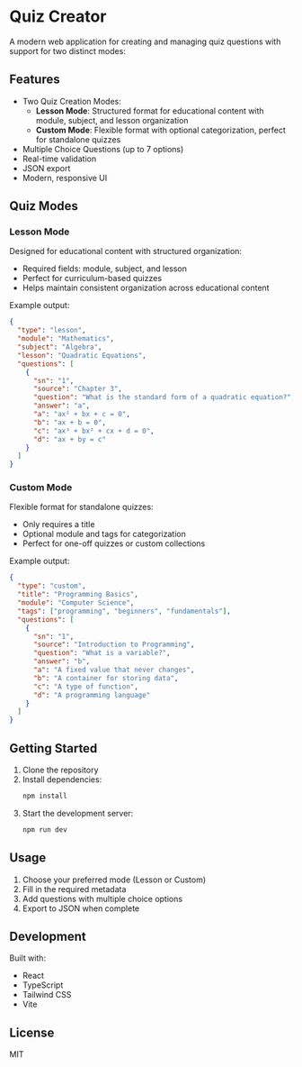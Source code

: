 # Quiz Creator

A modern web application for creating and managing quiz questions with support for two distinct modes:

## Features

- Two Quiz Creation Modes:
  - **Lesson Mode**: Structured format for educational content with module, subject, and lesson organization
  - **Custom Mode**: Flexible format with optional categorization, perfect for standalone quizzes
- Multiple Choice Questions (up to 7 options)
- Real-time validation
- JSON export
- Modern, responsive UI

## Quiz Modes

### Lesson Mode
Designed for educational content with structured organization:
- Required fields: module, subject, and lesson
- Perfect for curriculum-based quizzes
- Helps maintain consistent organization across educational content

Example output:
```json
{
  "type": "lesson",
  "module": "Mathematics",
  "subject": "Algebra",
  "lesson": "Quadratic Equations",
  "questions": [
    {
      "sn": "1",
      "source": "Chapter 3",
      "question": "What is the standard form of a quadratic equation?",
      "answer": "a",
      "a": "ax² + bx + c = 0",
      "b": "ax + b = 0",
      "c": "ax³ + bx² + cx + d = 0",
      "d": "ax + by = c"
    }
  ]
}
```

### Custom Mode
Flexible format for standalone quizzes:
- Only requires a title
- Optional module and tags for categorization
- Perfect for one-off quizzes or custom collections

Example output:
```json
{
  "type": "custom",
  "title": "Programming Basics",
  "module": "Computer Science",
  "tags": ["programming", "beginners", "fundamentals"],
  "questions": [
    {
      "sn": "1",
      "source": "Introduction to Programming",
      "question": "What is a variable?",
      "answer": "b",
      "a": "A fixed value that never changes",
      "b": "A container for storing data",
      "c": "A type of function",
      "d": "A programming language"
    }
  ]
}
```

## Getting Started

1. Clone the repository
2. Install dependencies:
   ```bash
   npm install
   ```
3. Start the development server:
   ```bash
   npm run dev
   ```

## Usage

1. Choose your preferred mode (Lesson or Custom)
2. Fill in the required metadata
3. Add questions with multiple choice options
4. Export to JSON when complete

## Development

Built with:
- React
- TypeScript
- Tailwind CSS
- Vite

## License

MIT 